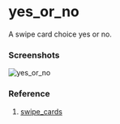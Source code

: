 # yes_or_no

A swipe card choice yes or no.

### Screenshots
![yes_or_no](https://github.com/a1573595/yes_or_no/assets/25738593/ca32e675-59ec-4ed0-bc8c-006d5da4949a)

### Reference
1. [swipe_cards](https://pub.dev/packages/swipe_cards)
